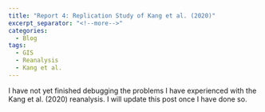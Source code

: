 ```yaml
---
title: "Report 4: Replication Study of Kang et al. (2020)"
excerpt_separator: "<!--more-->"
categories:
  - Blog
tags:
  - GIS
  - Reanalysis
  - Kang et al.
---
```


I have not yet finished debugging the problems I have experienced with the Kang et al. (2020) reanalysis. I will update this post once I have done so.